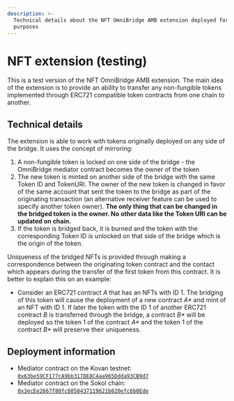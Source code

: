 ```yaml
---
description: >-
  Technical details about the NFT OmniBridge AMB extension deployed for testing
  purposes
---
```


# NFT extension \(testing\)

This is a test version of the NFT OmniBridge AMB extension. The main idea of the extension is to provide an ability to transfer any non-fungible tokens implemented through ERC721 compatible token contracts from one chain to another. 

## Technical details

The extension is able to work with tokens originally deployed on any side of the bridge. It uses the concept of mirroring:

1. A non-fungible token is locked on one side of the bridge - the OmniBridge mediator contract becomes the owner of the token
2. The new token is minted on another side of the bridge with the same Token ID and TokenURI. The owner of the new token is changed in favor of the same account that sent the token to the bridge as part of the originating transaction \(an alternative receiver feature can be used to specify another token owner\). **The only thing that can be changed in the bridged token is the owner. No other data like the Token URI can be updated on chain.** 
3. If the token is bridged back, it is burned and the token with the corresponding Token ID is unlocked on that side of the bridge which is the origin of the token.

Uniqueness of the bridged NFTs is provided through making a correspondence between the originating token contract and the contact which appears during the transfer of the first token from this contract. It is better to explain this on an example:

* Consider an ERC721 contract _A_ that has an NFTs with ID 1. The bridging of this token will cause the deployment of a new contract _A\*_ and mint of an NFT with ID 1. If later the token with the ID 1 of another ERC721 contract _B_ is transferred through the bridge, a contract _B\*_ will be deployed so the token 1 of the contract _A\*_ and the token 1 of the contract _B\*_ will preserve their uniqueness. 

## Deployment information

* Mediator contract on the Kovan testnet: [`0x63be59CF177cA9bb317DE8C4aa965Ddda93CB9d7`](https://kovan.etherscan.io/address/0x63be59cf177ca9bb317de8c4aa965ddda93cb9d7#code)
* Mediator contract on the Sokol chain: [`0x3ecEe2667f80fc0858437119621b820efc6b0Ede`](https://blockscout.com/poa/sokol/address/0x3ecEe2667f80fc0858437119621b820efc6b0Ede/contracts)




